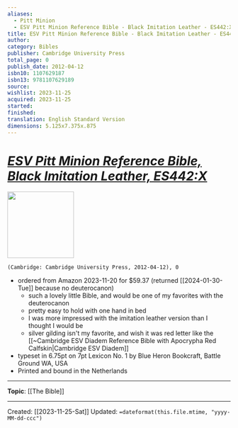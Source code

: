 ```yaml
---
aliases:
  - Pitt Minion
  - ESV Pitt Minion Reference Bible - Black Imitation Leather - ES442:X
title: ESV Pitt Minion Reference Bible - Black Imitation Leather - ES442:X
author: 
category: Bibles
publisher: Cambridge University Press
total_page: 0
publish_date: 2012-04-12
isbn10: 1107629187
isbn13: 9781107629189
source: 
wishlist: 2023-11-25
acquired: 2023-11-25
started: 
finished: 
translation: English Standard Version
dimensions: 5.125x7.375x.875
---
```

# *[ESV Pitt Minion Reference Bible, Black Imitation Leather, ES442:X]()* 

<img src="http://books.google.com/books/content?id=6VP0ugAACAAJ&printsec=frontcover&img=1&zoom=1&source=gbs_api" width=150>

`(Cambridge: Cambridge University Press, 2012-04-12), 0`

- ordered from Amazon 2023-11-20 for $59.37 (returned [[2024-01-30-Tue]] because no deuterocanon)
	- such a lovely little Bible, and would be one of my favorites with the deuterocanon
	- pretty easy to hold with one hand in bed
	- I was more impressed with the imitation leather version than I thought I would be 
	- silver gilding isn't my favorite, and wish it was red letter like the [[~Cambridge ESV Diadem Reference Bible with Apocrypha Red Calfskin|Cambridge ESV Diadem]]
- typeset in 6.75pt on 7pt Lexicon No. 1 by Blue Heron Bookcraft, Battle Ground WA, USA 
- Printed and bound in the Netherlands

--- 
**Topic**: [[The Bible]]

---
Created: [[2023-11-25-Sat]]
Updated: `=dateformat(this.file.mtime, "yyyy-MM-dd-ccc")`